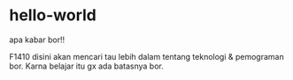# hello-world

apa kabar bor!!

F1410 disini akan mencari tau lebih dalam tentang teknologi & pemograman bor.
Karna belajar itu gx ada batasnya bor.

